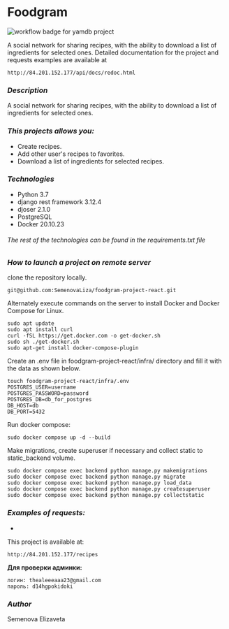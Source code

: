 # Foodgram 

![workflow badge for yamdb project](https://github.com/SemenovaLiza/foodgram-project-react/actions/workflows/main.yml/badge.svg)

A social network for sharing recipes, with the ability to download a list of ingredients for selected ones. Detailed documentation for the project and requests examples are available at
```
http://84.201.152.177/api/docs/redoc.html
```
### *Description*
A social network for sharing recipes, with the ability to download a list of ingredients for selected ones.
### *This projects allows you:*
- Create recipes.
- Add other user's recipes to favorites.
- Download a list of ingredients for selected recipes.
### *Technologies*
- Python 3.7
- django rest framework 3.12.4
- djoser 2.1.0
- PostgreSQL
- Docker 20.10.23
###### *The rest of the technologies can be found in the requirements.txt file*

### *How to launch a project on remote server*
clone the repository locally.
```
git@github.com:SemenovaLiza/foodgram-project-react.git
```
Alternately execute commands on the server to install Docker and Docker Compose for Linux.
```
sudo apt update
sudo apt install curl
curl -fSL https://get.docker.com -o get-docker.sh
sudo sh ./get-docker.sh
sudo apt-get install docker-compose-plugin
```
Create an .env file in foodgram-project-react/infra/ directory and fill it with the data as shown below.
```
touch foodgram-project-react/infra/.env
POSTGRES_USER=username
POSTGRES_PASSWORD=password
POSTGRES_DB=db_for_postgres
DB_HOST=db
DB_PORT=5432
```
Run docker compose:
```
sudo docker compose up -d --build
```
Make migrations, create superuser if necessary and collect static to static_backend volume.
```
sudo docker compose exec backend python manage.py makemigrations
sudo docker compose exec backend python manage.py migrate
sudo docker compose exec backend python manage.py load_data
sudo docker compose exec backend python manage.py createsuperuser
sudo docker compose exec backend python manage.py collectstatic
```
### *Examples of requests:*
- 
This project is available at:
```
http://84.201.152.177/recipes
```

**Для проверки админки:**
```
логин: thealeeeaaa23@gmail.com
пароль: d14hgpokidoki
```

### *Author*
Semenova Elizaveta